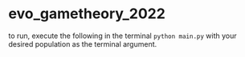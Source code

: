 # evo_gametheory_2022

to run, execute the following in the terminal `python main.py` with your desired population as the terminal argument. 